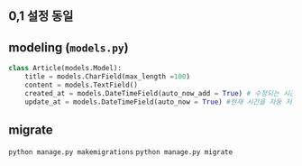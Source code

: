 ## 0,1 설정 동일

## modeling (`models.py`)
```python
class Article(models.Model):
    title = models.CharField(max_length =100)
    content = models.TextField()
    created_at = models.DateTimeField(auto_now_add = True) # 수정되는 시간을 자동 저장
    update_at = models.DateTimeField(auto_now = True) #현재 시간을 자동 저장
```

## migrate
`python manage.py makemigrations`
`python manage.py migrate`

